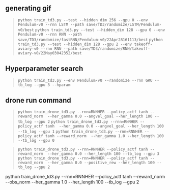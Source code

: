 
## generating gif
> ```python train_td3.py --test --hidden_dim 256 --gpu 0 --env Pendulum-v0 --rnn LSTM --path save/TD3/randomize/LSTM/Pendulum-v0/best```
> ```python train_td3.py --test --hidden_dim 128 --gpu 0 --env Pendulum-v0 --rnn RNN --path save/TD3/randomize/fastRNN/Pendulum-v0/22Apr28161113/best```
> ```python train_td3.py --test --hidden_dim 128 --gpu 2 --env takeoff-aviary-v0 --rnn RNN --path save/TD3/randomize/RNN/takeoff-aviary-v0/22May03042352/best```


## Hyperparameter search
> ```python train_td3.py --env Pendulum-v0 --randomize --rnn GRU --tb_log --gpu 3 --hparam```


## drone run command
> ```python train_drone_td3.py --rnn=RNNHER --policy_actf tanh --reward_norm  --her_gamma 0.0 --angvel_goal --her_length 100 --tb_log --gpu 2```
> ```python train_drone_td3.py --rnn=RNNHER --policy_actf tanh  --her_gamma 0.0 --angvel_goal --her_length 100 --tb_log --gpu 1```
> ```python train_drone_td3.py --rnn=RNNHER --policy_actf tanh --reward_norm  --her_gamma 1.0 --her_length 100 --tb_log --gpu 0```

> ```python train_drone_td3.py --rnn=RNNHER --policy_actf tanh --reward_norm  --her_gamma 0.0 --her_length 100 --tb_log --gpu 3```
> ```python train_drone_td3.py --rnn=RNNHER --policy_actf tanh --reward_norm  --her_gamma 0.0 --positive_rew --her_length 100 --tb_log --gpu 2```

python train_drone_td3.py --rnn=RNNHER --policy_actf tanh --reward_norm --obs_norm --her_gamma 1.0 --her_length 100 --tb_log --gpu 2